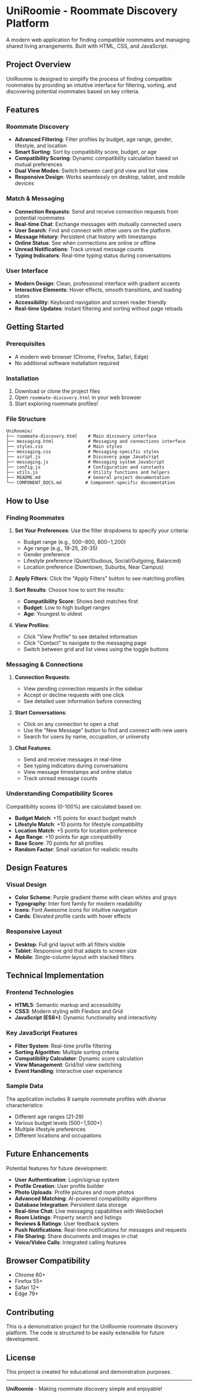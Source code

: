 # UniRoomie - Roommate Discovery Platform

A modern web application for finding compatible roommates and managing shared living arrangements. Built with HTML, CSS, and JavaScript.

## Project Overview

UniRoomie is designed to simplify the process of finding compatible roommates by providing an intuitive interface for filtering, sorting, and discovering potential roommates based on key criteria.

## Features

### Roommate Discovery
- **Advanced Filtering**: Filter profiles by budget, age range, gender, lifestyle, and location
- **Smart Sorting**: Sort by compatibility score, budget, or age
- **Compatibility Scoring**: Dynamic compatibility calculation based on mutual preferences
- **Dual View Modes**: Switch between card grid view and list view
- **Responsive Design**: Works seamlessly on desktop, tablet, and mobile devices

### Match & Messaging
- **Connection Requests**: Send and receive connection requests from potential roommates
- **Real-time Chat**: Exchange messages with mutually connected users
- **User Search**: Find and connect with other users on the platform
- **Message History**: Persistent chat history with timestamps
- **Online Status**: See when connections are online or offline
- **Unread Notifications**: Track unread message counts
- **Typing Indicators**: Real-time typing status during conversations

### User Interface
- **Modern Design**: Clean, professional interface with gradient accents
- **Interactive Elements**: Hover effects, smooth transitions, and loading states
- **Accessibility**: Keyboard navigation and screen reader friendly
- **Real-time Updates**: Instant filtering and sorting without page reloads

## Getting Started

### Prerequisites
- A modern web browser (Chrome, Firefox, Safari, Edge)
- No additional software installation required

### Installation
1. Download or clone the project files
2. Open `roommate-discovery.html` in your web browser
3. Start exploring roommate profiles!

### File Structure
```
UniRoomie/
├── roommate-discovery.html    # Main discovery interface
├── messaging.html             # Messaging and connections interface
├── styles.css                 # Main styles
├── messaging.css              # Messaging-specific styles
├── script.js                  # Discovery page JavaScript
├── messaging.js               # Messaging system JavaScript
├── config.js                  # Configuration and constants
├── utils.js                   # Utility functions and helpers
├── README.md                  # General project documentation
└── COMPONENT_DOCS.md         # Component-specific documentation
```

## How to Use

### Finding Roommates
1. **Set Your Preferences**: Use the filter dropdowns to specify your criteria:
   - Budget range (e.g., $500-$800, $800-$1,200)
   - Age range (e.g., 18-25, 26-35)
   - Gender preference
   - Lifestyle preference (Quiet/Studious, Social/Outgoing, Balanced)
   - Location preference (Downtown, Suburbs, Near Campus)

2. **Apply Filters**: Click the "Apply Filters" button to see matching profiles

3. **Sort Results**: Choose how to sort the results:
   - **Compatibility Score**: Shows best matches first
   - **Budget**: Low to high budget ranges
   - **Age**: Youngest to oldest

4. **View Profiles**: 
   - Click "View Profile" to see detailed information
   - Click "Contact" to navigate to the messaging page
   - Switch between grid and list views using the toggle buttons

### Messaging & Connections
1. **Connection Requests**: 
   - View pending connection requests in the sidebar
   - Accept or decline requests with one click
   - See detailed user information before connecting

2. **Start Conversations**:
   - Click on any connection to open a chat
   - Use the "New Message" button to find and connect with new users
   - Search for users by name, occupation, or university

3. **Chat Features**:
   - Send and receive messages in real-time
   - See typing indicators during conversations
   - View message timestamps and online status
   - Track unread message counts

### Understanding Compatibility Scores
Compatibility scores (0-100%) are calculated based on:
- **Budget Match**: +15 points for exact budget match
- **Lifestyle Match**: +10 points for lifestyle compatibility
- **Location Match**: +5 points for location preference
- **Age Range**: +10 points for age compatibility
- **Base Score**: 70 points for all profiles
- **Random Factor**: Small variation for realistic results

## Design Features

### Visual Design
- **Color Scheme**: Purple gradient theme with clean whites and grays
- **Typography**: Inter font family for modern readability
- **Icons**: Font Awesome icons for intuitive navigation
- **Cards**: Elevated profile cards with hover effects

### Responsive Layout
- **Desktop**: Full grid layout with all filters visible
- **Tablet**: Responsive grid that adapts to screen size
- **Mobile**: Single-column layout with stacked filters

## Technical Implementation

### Frontend Technologies
- **HTML5**: Semantic markup and accessibility
- **CSS3**: Modern styling with Flexbox and Grid
- **JavaScript (ES6+)**: Dynamic functionality and interactivity

### Key JavaScript Features
- **Filter System**: Real-time profile filtering
- **Sorting Algorithm**: Multiple sorting criteria
- **Compatibility Calculator**: Dynamic score calculation
- **View Management**: Grid/list view switching
- **Event Handling**: Interactive user experience

### Sample Data
The application includes 8 sample roommate profiles with diverse characteristics:
- Different age ranges (21-29)
- Various budget levels ($500-$1,500+)
- Multiple lifestyle preferences
- Different locations and occupations

## Future Enhancements

Potential features for future development:
- **User Authentication**: Login/signup system
- **Profile Creation**: User profile builder
- **Photo Uploads**: Profile pictures and room photos
- **Advanced Matching**: AI-powered compatibility algorithms
- **Database Integration**: Persistent data storage
- **Real-time Chat**: Live messaging capabilities with WebSocket
- **Room Listings**: Property search and listings
- **Reviews & Ratings**: User feedback system
- **Push Notifications**: Real-time notifications for messages and requests
- **File Sharing**: Share documents and images in chat
- **Voice/Video Calls**: Integrated calling features

## Browser Compatibility

- Chrome 60+
- Firefox 55+
- Safari 12+
- Edge 79+

## Contributing

This is a demonstration project for the UniRoomie roommate discovery platform. The code is structured to be easily extensible for future development.

## License

This project is created for educational and demonstration purposes.

---

**UniRoomie** - Making roommate discovery simple and enjoyable! 